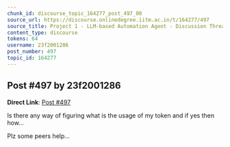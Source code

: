 ```yaml
---
chunk_id: discourse_topic_164277_post_497_00
source_url: https://discourse.onlinedegree.iitm.ac.in/t/164277/497
source_title: Project 1 - LLM-based Automation Agent - Discussion Thread [TDS Jan 2025]
content_type: discourse
tokens: 64
username: 23f2001286
post_number: 497
topic_id: 164277
---
```


## Post #497 by 23f2001286

**Direct Link**: [Post #497](https://discourse.onlinedegree.iitm.ac.in/t/164277/497)

Is there any way of figuring what is the usage of my token and if yes then how…

Plz some peers help…

